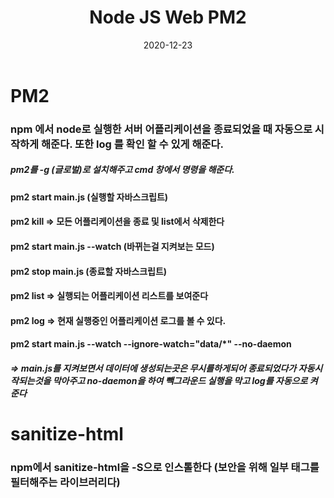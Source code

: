 ﻿---
layout: post
title:  "Node JS Web PM2"
date:   2020-12-23
categories: [web]
---
# PM2 

###  npm  에서 node로 실행한 서버 어플리케이션을 종료되었을 때 자동으로 시작하게 해준다. 또한 log 를 확인 할 수 있게 해준다.

##### pm2를 -g (글로벌)로 설치해주고 cmd 창에서 명령을 해준다. 
#### pm2 start main.js (실행할 자바스크립트) 
#### pm2 kill => 모든 어플리케이션을 종료 및 list에서 삭제한다
#### pm2 start main.js --watch (바뀌는걸 지켜보는 모드)
#### pm2 stop main.js (종료할 자바스크립트)
#### pm2 list => 실행되는 어플리케이션 리스트를 보여준다
#### pm2 log => 현재 실행중인 어플리케이션 로그를 볼 수 있다.
#### pm2 start main.js --watch --ignore-watch="data/*" --no-daemon 
##### => main.js를 지켜보면서 데이터에 생성되는곳은 무시를하게되어 종료되었다가 자동시작되는것을 막아주고 no-daemon을 하여 빽그라운드 실행을 막고 log를 자동으로 켜준다

# sanitize-html
### npm에서 sanitize-html을 -S으로 인스톨한다 (보안을 위해 일부 태그를 필터해주는 라이브러리다)

